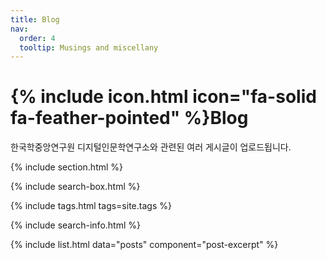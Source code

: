 ```yaml
---
title: Blog
nav:
  order: 4
  tooltip: Musings and miscellany
---
```


# {% include icon.html icon="fa-solid fa-feather-pointed" %}Blog

한국학중앙연구원 디지털인문학연구소와 관련된 여러 게시글이 업로드됩니다.

{% include section.html %}

{% include search-box.html %}

{% include tags.html tags=site.tags %}

{% include search-info.html %}

{% include list.html data="posts" component="post-excerpt" %}
